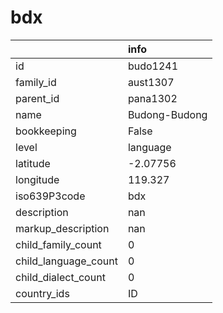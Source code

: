 # bdx
|                      | info          |
|:---------------------|:--------------|
| id                   | budo1241      |
| family_id            | aust1307      |
| parent_id            | pana1302      |
| name                 | Budong-Budong |
| bookkeeping          | False         |
| level                | language      |
| latitude             | -2.07756      |
| longitude            | 119.327       |
| iso639P3code         | bdx           |
| description          | nan           |
| markup_description   | nan           |
| child_family_count   | 0             |
| child_language_count | 0             |
| child_dialect_count  | 0             |
| country_ids          | ID            |